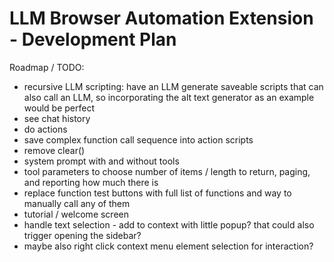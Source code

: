# LLM Browser Automation Extension - Development Plan

Roadmap / TODO:

- recursive LLM scripting: have an LLM generate saveable scripts that can also call an LLM, so incorporating the alt text generator as an example would be perfect
- see chat history
- do actions
- save complex function call sequence into action scripts
- remove clear()
- system prompt with and without tools
- tool parameters to choose number of items / length to return, paging, and reporting how much there is
- replace function test buttons with full list of functions and way to manually call any of them
- tutorial / welcome screen
- handle text selection - add to context with little popup? that could also trigger opening the sidebar?
- maybe also right click context menu element selection for interaction?

